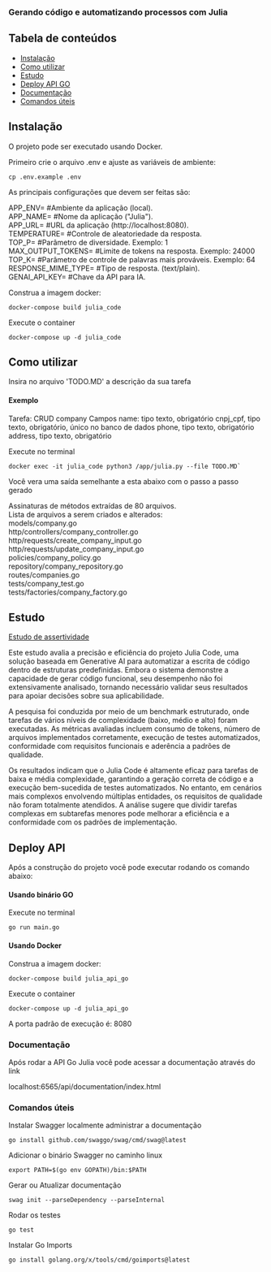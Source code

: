 ### Gerando código e automatizando processos com Julia


## Tabela de conteúdos

- [Instalação](#Instalação)
- [Como utilizar](#Como-utilizar)
- [Estudo](#Estudo)
- [Deploy API GO](#Deploy-API)
- [Documentação](#Documentação)
- [Comandos úteis](#Comandos-úteis)

## Instalação

O projeto pode ser executado usando Docker.

Primeiro crie o arquivo .env e ajuste as variáveis de ambiente:
```shell
cp .env.example .env
```

As principais configurações que devem ser feitas são:

APP_ENV= #Ambiente da aplicação (local).  
APP_NAME= #Nome da aplicação ("Julia").  
APP_URL=  #URL da aplicação (http://localhost:8080).  
TEMPERATURE= #Controle de aleatoriedade da resposta.  
TOP_P= #Parâmetro de diversidade. Exemplo: 1  
MAX_OUTPUT_TOKENS= #Limite de tokens na resposta. Exemplo: 24000  
TOP_K= #Parâmetro de controle de palavras mais prováveis. Exemplo: 64  
RESPONSE_MIME_TYPE= #Tipo de resposta. (text/plain).  
GENAI_API_KEY=  #Chave da API para IA.  

Construa a imagem docker:
```shell
docker-compose build julia_code
```
Execute o container 
```shell
docker-compose up -d julia_code
```


## Como utilizar

Insira no arquivo 'TODO.MD' a descrição da sua tarefa

#### Exemplo

Tarefa: CRUD company
Campos
name: tipo texto, obrigatório
cnpj_cpf, tipo texto, obrigatório, único no banco de dados
phone, tipo texto, obrigatório
address, tipo texto, obrigatório

Execute no terminal

```shell
docker exec -it julia_code python3 /app/julia.py --file TODO.MD`
```

Você vera uma saída semelhante a esta abaixo com o passo a passo gerado

Assinaturas de métodos extraídas de 80 arquivos.  
Lista de arquivos a serem criados e alterados:  
models/company.go  
http/controllers/company_controller.go  
http/requests/create_company_input.go  
http/requests/update_company_input.go  
policies/company_policy.go  
repository/company_repository.go  
routes/companies.go  
tests/company_test.go  
tests/factories/company_factory.go  


## Estudo

[Estudo de assertividade](https://zenodo.org/records/15019843)

Este estudo avalia a precisão e eficiência do projeto Julia Code, uma solução baseada em Generative AI para automatizar a escrita de código dentro de estruturas predefinidas. Embora o sistema demonstre a capacidade de gerar código funcional, seu desempenho não foi extensivamente analisado, tornando necessário validar seus resultados para apoiar decisões sobre sua aplicabilidade.

A pesquisa foi conduzida por meio de um benchmark estruturado, onde tarefas de vários níveis de complexidade (baixo, médio e alto) foram executadas. As métricas avaliadas incluem consumo de tokens, número de arquivos implementados corretamente, execução de testes automatizados, conformidade com requisitos funcionais e aderência a padrões de qualidade.

Os resultados indicam que o Julia Code é altamente eficaz para tarefas de baixa e média complexidade, garantindo a geração correta de código e a execução bem-sucedida de testes automatizados. No entanto, em cenários mais complexos envolvendo múltiplas entidades, os requisitos de qualidade não foram totalmente atendidos. A análise sugere que dividir tarefas complexas em subtarefas menores pode melhorar a eficiência e a conformidade com os padrões de implementação.

## Deploy API

Após a construção do projeto você pode executar rodando os comando abaixo:

####  Usando binário GO

Execute no terminal

```shell
go run main.go
```

#### Usando Docker

Construa a imagem docker:
```shell
docker-compose build julia_api_go
```
Execute o container 
```shell
docker-compose up -d julia_api_go
```

A porta padrão de execução é: 8080

### Documentação

Após rodar a API Go Julia você pode acessar a documentação através do link

localhost:6565/api/documentation/index.html

###  Comandos úteis

Instalar Swagger localmente administrar a documentação
```shell
go install github.com/swaggo/swag/cmd/swag@latest
```

Adicionar o binário Swagger no caminho linux

```shell
export PATH=$(go env GOPATH)/bin:$PATH
```

Gerar ou Atualizar documentação
```shell
swag init --parseDependency --parseInternal
```

Rodar os testes

```shell
go test
```

Instalar Go Imports

```shell
go install golang.org/x/tools/cmd/goimports@latest
```
